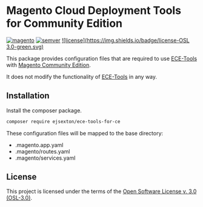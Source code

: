 Magento Cloud Deployment Tools for Community Edition
====================================================

[![magento](http://img.shields.io/:magento->=2.1.4-orange.svg)](link-magento)
[![semver](http://img.shields.io/:semver-1.0.0-brightgreen.svg)](http://semver.org)
[![license](https://img.shields.io/badge/license-OSL 3.0-green.svg)][link-license]

This package provides configuration files that are required to use
[ECE-Tools](link-ece-tools) with [Magento Community Edition](link-magento).

It does not modify the functionality of [ECE-Tools](link-ece-tools) in any way.

Installation
------------

Install the composer package.

```sh
composer require ejsexton/ece-tools-for-ce
```

These configuration files will be mapped to the base directory:

* .magento.app.yaml
* .magento/routes.yaml
* .magento/services.yaml

License
-------

This project is licensed under the terms of the [Open Software License v. 3.0 (OSL-3.0)][link-license].

[link-magento]: https://github.com/magento/magento2
[link-license]: https://github.com/ejsexton82/ece-tools-for-ce/blob/master/LICENSE.txt
[link-ece-tools]: https://github.com/magento/ece-tools
